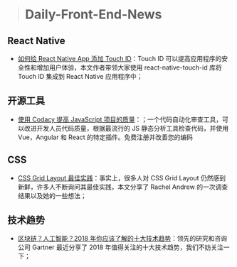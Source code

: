 
> # Daily-Front-End-News

## React Native

- [如何给 React Native App 添加 Touch ID](https://blog.theodo.fr/2018/04/add-touch-id-react-native-app/)：Touch ID 可以提高应用程序的安全性和增加用户体验，本文作者带领大家使用 react-native-touch-id 库将 Touch ID 集成到 React Native 应用程序中；

## 开源工具

- [使用 Codacy 提高 JavaScript 项目的质量](https://www.codacy.com)：；一个代码自动化审查工具，可以改进开发人员代码质量，根据最流行的 JS 静态分析工具检查代码，并使用 Vue，Angular 和 React 的特定插件。免费注册并改善您的编码

## CSS

- [CSS Grid Layout 最佳实践](https://www.smashingmagazine.com/2018/04/best-practices-grid-layout/?utm_source=CSS-Weekly&utm_campaign=Issue-311&utm_medium=web)：事实上，很多人对 CSS Grid Layout 仍然感到新鲜，许多人不断询问其最佳实践，本文分享了 Rachel Andrew 的一次调查结果以及她的一些想法；

## 技术趋势

- [区块链？人工智能？2018 年你应该了解的十大技术趋势](https://my.oschina.net/editorial-story/blog/1552089)：领先的研究和咨询公司 Gartner 最近分享了 2018 年值得关注的十大技术趋势，我们不妨关注一下；